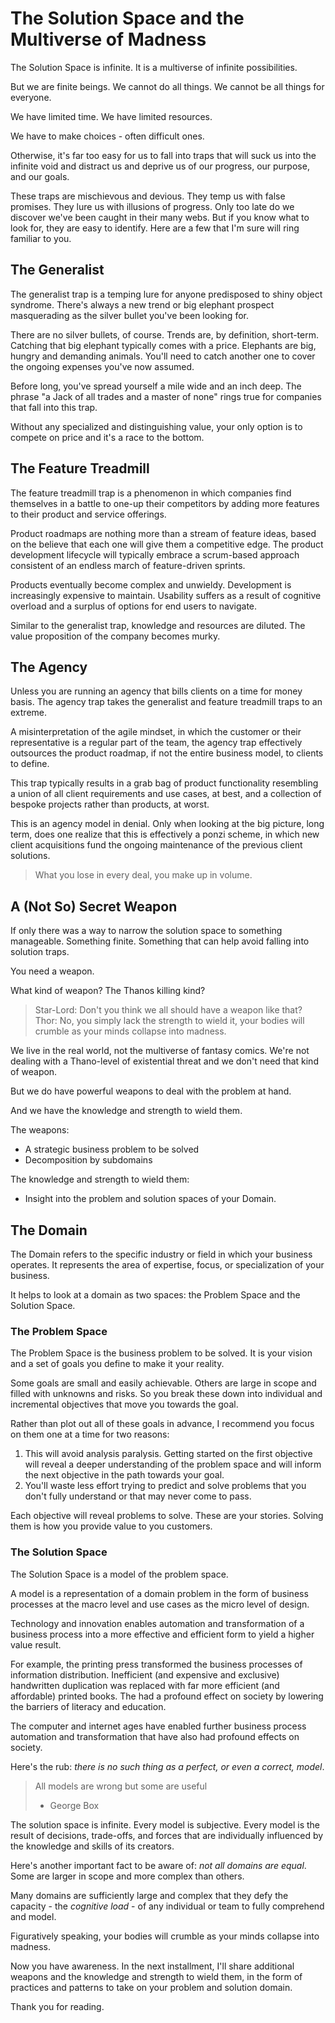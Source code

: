 # The Solution Space and the Multiverse of Madness

The Solution Space is infinite. It is a multiverse of infinite possibilities.

But we are finite beings. We cannot do all things. We cannot be all things for everyone. 

We have limited time. We have limited resources.

We have to make choices - often difficult ones.

Otherwise, it's far too easy for us to fall into traps that will suck us into the infinite void and distract us and deprive us of our progress, our purpose, and our goals.

These traps are mischievous and devious. They temp us with false promises. They lure us with illusions of progress. Only too late do we discover we've been caught in their many webs. But if you know what to look for, they are easy to identify. Here are a few that I'm sure will ring familiar to you.

## The Generalist

The generalist trap is a temping lure for anyone predisposed to shiny object syndrome. There's always a new trend or big elephant prospect masquerading as the silver bullet you've been looking for.

There are no silver bullets, of course. Trends are, by definition, short-term. Catching that big elephant typically comes with a price. Elephants are big, hungry and demanding animals. You'll need to catch another one to cover the ongoing expenses you've now assumed.

Before long, you've spread yourself a mile wide and an inch deep. The phrase "a Jack of all trades and a master of none" rings true for companies that fall into this trap.

Without any specialized and distinguishing value, your only option is to compete on price and it's a race to the bottom.

## The Feature Treadmill

The feature treadmill trap is a phenomenon in which companies find themselves in a battle to one-up their competitors by adding more features to their product and service offerings.

Product roadmaps are nothing more than a stream of feature ideas, based on the believe that each one will give them a competitive edge. The product development lifecycle will typically embrace a scrum-based approach consistent of an endless march of feature-driven sprints.

Products eventually become complex and unwieldy. Development is increasingly expensive to maintain. Usability suffers as a result of cognitive overload and a surplus of options for end users to navigate.

Similar to the generalist trap, knowledge and resources are diluted. The value proposition of the company becomes murky.

## The Agency

Unless you are running an agency that bills clients on a time for money basis.
The agency trap takes the generalist and feature treadmill traps to an extreme.

A misinterpretation of the agile mindset, in which the customer or their representative is a regular part of the team, the agency trap effectively outsources the product roadmap, if not the entire business model, to clients to define.

This trap typically results in a grab bag of product functionality resembling a union of all client requirements and use cases, at best, and a collection of bespoke projects rather than products, at worst.

This is an agency model in denial. Only when looking at the big picture, long term, does one realize
that this is effectively a ponzi scheme, in which new client acquisitions fund the ongoing maintenance of the previous client solutions.

> What you lose in every deal, you make up in volume.

## A (Not So) Secret Weapon

If only there was a way to narrow the solution space to something manageable. Something finite. Something that can help avoid falling into solution traps.

You need a weapon.

What kind of weapon? The Thanos killing kind?

> Star-Lord: Don't you think we all should have a weapon like that?
> Thor: No, you simply lack the strength to wield it, your bodies will crumble as your minds collapse into madness.

We live in the real world, not the multiverse of fantasy comics. We're not dealing with a Thano-level of existential threat and we don't need that kind of weapon.

But we do have powerful weapons to deal with the problem at hand.

And we have the knowledge and strength to wield them.

The weapons:

- A strategic business problem to be solved
- Decomposition by subdomains

The knowledge and strength to wield them:

- Insight into the problem and solution spaces of your Domain.

## The Domain

The Domain refers to the specific industry or field in which your business operates. It represents the area of expertise, focus, or specialization of your business.

It helps to look at a domain as two spaces: the Problem Space and the Solution Space.

### The Problem Space

The Problem Space is the business problem to be solved. It is your vision and a set of goals you define to make it your reality.

Some goals are small and easily achievable. Others are large in scope and filled with unknowns and risks. So you break these down into individual and incremental objectives that move you towards the goal.

Rather than plot out all of these goals in advance, I recommend you focus on them one at a time for two reasons:

1. This will avoid analysis paralysis. Getting started on the first objective will reveal a deeper understanding of the problem space and will inform the next objective in the path towards your goal.
2. You'll waste less effort trying to predict and solve problems that you don't fully understand or that may never come to pass.

Each objective will reveal problems to solve. These are your stories. Solving them is how you provide value to you customers.

### The Solution Space

The Solution Space is a model of the problem space.

A model is a representation of a domain problem in the form of business processes at the macro level and use cases as the micro level of design.

Technology and innovation enables automation and transformation of a business process into a more effective and efficient form to yield a higher value result.

For example, the printing press transformed the business processes of information distribution. Inefficient (and expensive and exclusive) handwritten duplication was replaced with far more efficient (and affordable) printed books. The had a profound effect on society by lowering the barriers of literacy and education.

The computer and internet ages have enabled further business process automation and transformation that have also had profound effects on society.

Here's the rub: _there is no such thing as a perfect, or even a correct, model_.

> All models are wrong but some are useful
>  
> - George Box

The solution space is infinite. Every model is subjective. Every model is the result of decisions, trade-offs, and forces that are individually influenced by the knowledge and skills of its creators.

Here's another important fact to be aware of: _not all domains are equal_. Some are larger in scope and more complex than others.

Many domains are sufficiently large and complex that they defy the capacity - the _cognitive load_ - of any individual or team to fully comprehend and model.

Figuratively speaking, your bodies will crumble as your minds collapse into madness.

Now you have awareness. In the next installment, I'll share additional weapons and the knowledge and strength to wield them, in the form of practices and patterns to take on your problem and solution domain.

Thank you for reading.
